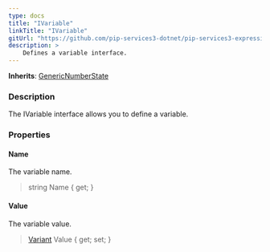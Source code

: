 ```yaml
---
type: docs
title: "IVariable"
linkTitle: "IVariable"
gitUrl: "https://github.com/pip-services3-dotnet/pip-services3-expressions-dotnet"
description: > 
    Defines a variable interface.
---
```


**Inherits**: [GenericNumberState](../../../tokenizers/generic/generic_number_state)

### Description

The IVariable interface allows you to define a variable.


### Properties

#### Name
The variable name.
> string Name { get; }

#### Value
The variable value.
> [Variant](../../../variants/variant) Value { get; set; }

